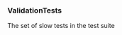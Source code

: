 ### <a id="Peeves.TestUtils.ValidationTests">ValidationTests</a>
The set of slow tests in the test suite

